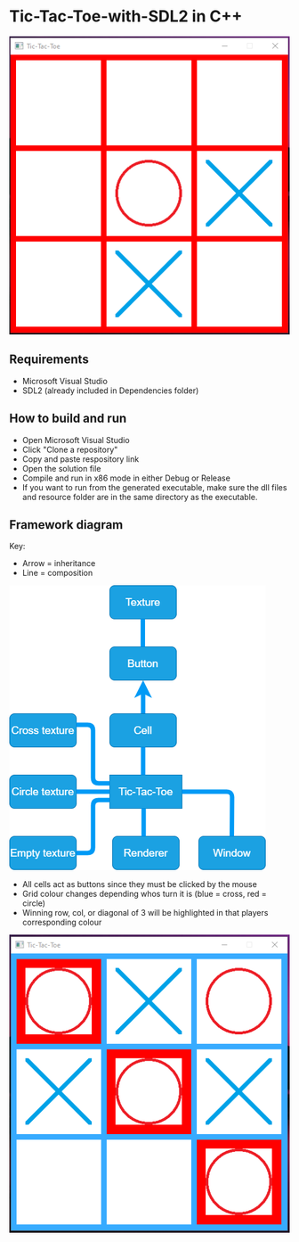 # Tic-Tac-Toe-with-SDL2 in C++
![Screenshot2](assets/Screenshot2.png?raw=true)

## Requirements
- Microsoft Visual Studio
- SDL2 (already included in Dependencies folder)

## How to build and run
- Open Microsoft Visual Studio
- Click "Clone a repository"
- Copy and paste respository link
- Open the solution file
- Compile and run in x86 mode in either Debug or Release
- If you want to run from the generated executable, make sure the dll files and resource folder are in the same directory as the executable.

## Framework diagram
Key: 
  - Arrow = inheritance
  - Line = composition
  
![Framework](assets/Framework.png?raw=true)

- All cells act as buttons since they must be clicked by the mouse
- Grid colour changes depending whos turn it is (blue = cross, red = circle)
- Winning row, col, or diagonal of 3 will be highlighted in that players corresponding colour

![Screenshot1](assets/Screenshot1.png?raw=true)
